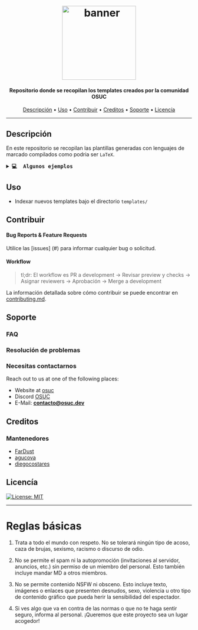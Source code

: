 <h1 align="center">
  <br>
  <a href=#><img src="https://osuc.dev/img/min-icon.svg" width="200px" alt="banner"></a>
</h1>

<h4 align="center"> Repositorio donde se recopilan los templates creados por la comunidad OSUC </h4>

<p align="center">
     <!-- Badges Here -->
</p>
      
<p align="center">
  <a href="#Descripción">Descripción</a> •
  <a href="#Uso">Uso</a> •
  <a href="#Contribuir">Contribuir</a> •
  <a href="#Creditos">Creditos</a> •
  <a href="#Soporte">Soporte</a> •
  <a href="#Licencía">Licencía</a>
</p>

---

## Descripción

En este repositorio se recopilan las plantillas generadas con lenguajes de marcado compilados como podria ser `LaTeX`.

<details>
  <summary><b><samp> 💻 &nbsp;Algunos ejemplos</samp></b></summary>
  <br/></p>

| Nombre | Imagen | Descripción |
|:---:|:---:|:---:|
|Plantilla-informes-UC| <img src="https://user-images.githubusercontent.com/62116423/188288409-3e889871-2c12-489a-8be7-f2910122ae50.png" alt="Plantilla de informes-UC" width="250">|Creada de forma minimalista y documentada para informes de laboratorios y demas. Respetando la norma APA en su estructura|
|Plantilla-informes-UC| <img src="https://user-images.githubusercontent.com/62116423/188323505-b0a697e9-01f9-4197-8952-d1c54f011a65.png" alt="Plantilla practica 1" width="250">|Creada para la practica 1|
|Plantilla-uc|<img src="https://github.com/open-source-uc/latex-templates/raw/master/templates/plantilla-uc/ejemplos/portada.png#" alt="Plantilla uc" width="250"/> |Plantilla atractiva, moderna y dinámica para distintas clases de evaluaciones y guías de la UC.|
<!-- FALTA COMPLETAR CON EL RESTO DE PLANTILLAS -->

</details>

## Uso

* Indexar nuevos templates bajo el directorio `templates/`

## Contribuir


#### Bug Reports & Feature Requests

Utilice las [issues] (#) para informar cualquier bug o solicitud.

#### Workflow

> tl;dr:
> El workflow es PR a development -> Revisar preview y checks -> Asignar reviewers -> Aprobación -> Merge a development

La información detallada sobre cómo contribuir se puede encontrar en [contributing.md](#reglas-básicas).


## Soporte

### FAQ
### Resolución de problemas

### Necesitas contactarnos
Reach out to us at one of the following places:

- Website at [osuc](https://osuc.dev)
- Discord [OSUC](#)
- E-Mail: **contacto@osuc.dev**

## Creditos

### Mantenedores

- [FarDust](https://www.github.com/FarDust)
- [agucova](https://github.com/agucova)
- [diegocostares](https://www.github.com/diegocostares)
## Licencía

[![License: MIT](https://img.shields.io/badge/License-MIT-yellow.svg)](./license.md)

---
# Reglas básicas

1. Trata a todo el mundo con respeto. No se tolerará ningún tipo de acoso, caza de brujas, sexismo, racismo o discurso de odio.

2. No se permite el spam ni la autopromoción (invitaciones al servidor, anuncios, etc.) sin permiso de un miembro del personal. Esto también incluye mandar MD a otros miembros.

3. No se permite contenido NSFW ni obsceno. Esto incluye texto, imágenes o enlaces que presenten desnudos, sexo, violencia u otro tipo de contenido gráfico que pueda herir la sensibilidad del espectador.

4. Si ves algo que va en contra de las normas o que no te haga sentir seguro, informa al personal. ¡Queremos que este proyecto sea un lugar acogedor!